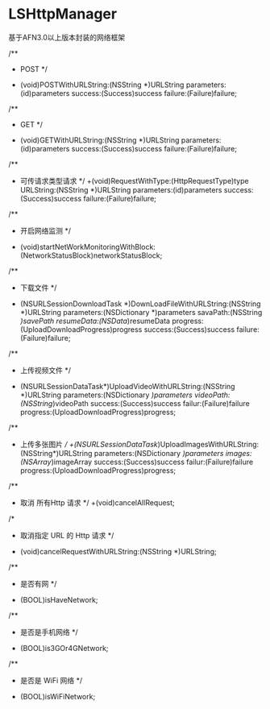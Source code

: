 # LSHttpManager
基于AFN3.0以上版本封装的网络框架

/**
*  POST
*/
+ (void)POSTWithURLString:(NSString *)URLString parameters:(id)parameters success:(Success)success failure:(Failure)failure;

/**
*  GET
*/
+ (void)GETWithURLString:(NSString *)URLString parameters:(id)parameters success:(Success)success failure:(Failure)failure;

/**
*  可传请求类型请求
*/
+(void)RequestWithType:(HttpRequestType)type URLString:(NSString *)URLString parameters:(id)parameters success:(Success)success failure:(Failure)failure;


/**
*  开启网络监测
*/
+ (void)startNetWorkMonitoringWithBlock:(NetworkStatusBlock)networkStatusBlock;


/**
*  下载文件
*/
+ (NSURLSessionDownloadTask *)DownLoadFileWithURLString:(NSString *)URLString parameters:(NSDictionary *)parameters savaPath:(NSString *)savePath resumeData:(NSData*)resumeData progress:(UploadDownloadProgress)progress success:(Success)success failure:(Failure)failure;

/**
*  上传视频文件
*/
+ (NSURLSessionDataTask*)UploadVideoWithURLString:(NSString *)URLString parameters:(NSDictionary *)parameters videoPath:(NSString*)videoPath success:(Success)success failur:(Failure)failure progress:(UploadDownloadProgress)progress;

/**
*  上传多张图片
*/
+(NSURLSessionDataTask*)UploadImagesWithURLString:(NSString*)URLString parameters:(NSDictionary *)parameters images:(NSArray*)imageArray success:(Success)success failur:(Failure)failure progress:(UploadDownloadProgress)progress;


/**
*   取消 所有Http 请求
*/
+(void)cancelAllRequest;

/*
*  取消指定 URL 的 Http 请求
*/
+ (void)cancelRequestWithURLString:(NSString *)URLString;


/**
*  是否有网
*/
+ (BOOL)isHaveNetwork;

/**
*  是否是手机网络
*/
+ (BOOL)is3GOr4GNetwork;

/**
*  是否是 WiFi 网络
*/
+ (BOOL)isWiFiNetwork;
